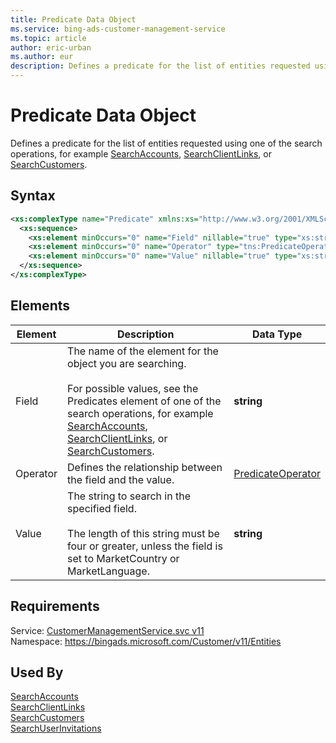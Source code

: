 ```yaml
---
title: Predicate Data Object
ms.service: bing-ads-customer-management-service
ms.topic: article
author: eric-urban
ms.author: eur
description: Defines a predicate for the list of entities requested using one of the search operations, for example SearchAccounts, [SearchClientLinks](../customer-management-service/searchclientlinks.md), or [SearchCustomers](../customer-management-service/searchcustomers.md).
---
```

# Predicate Data Object
Defines a predicate for the list of entities requested using one of the search operations, for example [SearchAccounts](../customer-management-service/searchaccounts.md), [SearchClientLinks](../customer-management-service/searchclientlinks.md), or [SearchCustomers](../customer-management-service/searchcustomers.md).

## Syntax
```xml
<xs:complexType name="Predicate" xmlns:xs="http://www.w3.org/2001/XMLSchema">
  <xs:sequence>
    <xs:element minOccurs="0" name="Field" nillable="true" type="xs:string" />
    <xs:element minOccurs="0" name="Operator" type="tns:PredicateOperator" />
    <xs:element minOccurs="0" name="Value" nillable="true" type="xs:string" />
  </xs:sequence>
</xs:complexType>
```

## <a name="elements"></a>Elements

|Element|Description|Data Type|
|-----------|---------------|-------------|
|<a name="field"></a>Field|The name of the element for  the object you are searching.<br /><br />For possible values, see the Predicates element of one of the search operations, for example [SearchAccounts](../customer-management-service/searchaccounts.md), [SearchClientLinks](../customer-management-service/searchclientlinks.md), or [SearchCustomers](../customer-management-service/searchcustomers.md).|**string**|
|<a name="operator"></a>Operator|Defines the relationship between the field and the value.|[PredicateOperator](predicateoperator.md)|
|<a name="value"></a>Value|The string to search in the specified field.<br /><br /> The length of this string must be four or greater, unless the field is set to MarketCountry or MarketLanguage.|**string**|

## Requirements
Service: [CustomerManagementService.svc v11](https://clientcenter.api.bingads.microsoft.com/Api/CustomerManagement/v11/CustomerManagementService.svc)  
Namespace: https://bingads.microsoft.com/Customer/v11/Entities  

## Used By
[SearchAccounts](searchaccounts.md)  
[SearchClientLinks](searchclientlinks.md)  
[SearchCustomers](searchcustomers.md)  
[SearchUserInvitations](searchuserinvitations.md)  

